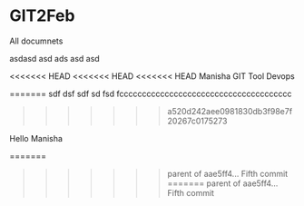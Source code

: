 # GIT2Feb
All documnets 

asdasd
asd
ads
asd
asd

<<<<<<< HEAD
<<<<<<< HEAD
<<<<<<< HEAD
Manisha
GIT Tool
Devops

=======
sdf
dsf
sdf
sd
fsd
fcccccccccccccccccccccccccccccccccccccc
>>>>>>> a520d242aee0981830db3f98e7f20267c0175273


Hello Manisha 

=======
>>>>>>> parent of aae5ff4... Fifth commit
=======
>>>>>>> parent of aae5ff4... Fifth commit
